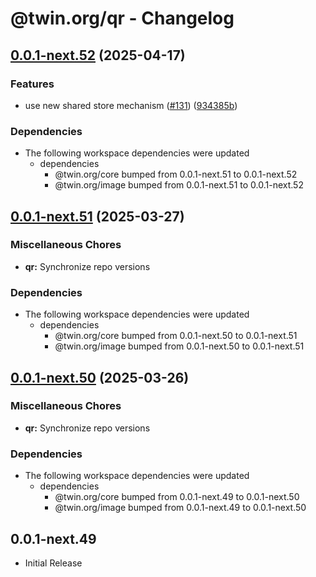 # @twin.org/qr - Changelog

## [0.0.1-next.52](https://github.com/twinfoundation/framework/compare/qr-v0.0.1-next.51...qr-v0.0.1-next.52) (2025-04-17)


### Features

* use new shared store mechanism ([#131](https://github.com/twinfoundation/framework/issues/131)) ([934385b](https://github.com/twinfoundation/framework/commit/934385b2fbaf9f5c00a505ebf9d093bd5a425f55))


### Dependencies

* The following workspace dependencies were updated
  * dependencies
    * @twin.org/core bumped from 0.0.1-next.51 to 0.0.1-next.52
    * @twin.org/image bumped from 0.0.1-next.51 to 0.0.1-next.52

## [0.0.1-next.51](https://github.com/twinfoundation/framework/compare/qr-v0.0.1-next.50...qr-v0.0.1-next.51) (2025-03-27)


### Miscellaneous Chores

* **qr:** Synchronize repo versions


### Dependencies

* The following workspace dependencies were updated
  * dependencies
    * @twin.org/core bumped from 0.0.1-next.50 to 0.0.1-next.51
    * @twin.org/image bumped from 0.0.1-next.50 to 0.0.1-next.51

## [0.0.1-next.50](https://github.com/twinfoundation/framework/compare/qr-v0.0.1-next.49...qr-v0.0.1-next.50) (2025-03-26)


### Miscellaneous Chores

* **qr:** Synchronize repo versions


### Dependencies

* The following workspace dependencies were updated
  * dependencies
    * @twin.org/core bumped from 0.0.1-next.49 to 0.0.1-next.50
    * @twin.org/image bumped from 0.0.1-next.49 to 0.0.1-next.50

## 0.0.1-next.49

- Initial Release
